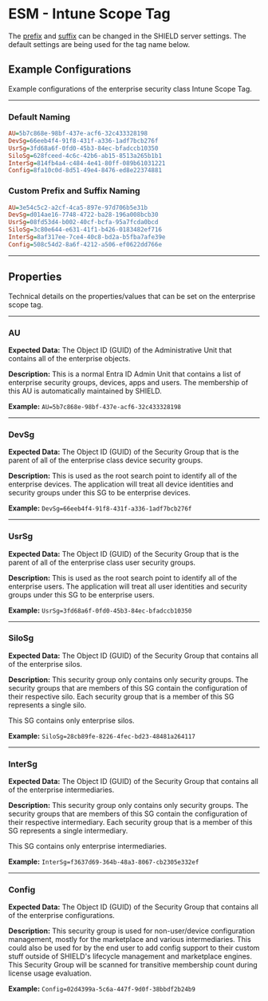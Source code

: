 # ESM - Intune Scope Tag

The [prefix](../../Settings/Environmental-Variables-Reference.md#sop_name_prefix) and [suffix](../../Settings/Environmental-Variables-Reference.md#sop_name_suffix) can be changed in the SHIELD server settings. The default settings are being used for the tag name below.

## Example Configurations

Example configurations of the enterprise security class Intune Scope Tag.

---

### Default Naming

``` INI title="SOP - ESM"
AU=5b7c868e-98bf-437e-acf6-32c433328198
DevSg=66eeb4f4-91f8-431f-a336-1adf7bcb276f
UsrSg=3fd68a6f-0fd0-45b3-84ec-bfadccb10350
SiloSg=628fceed-4c6c-42b6-ab15-8513a265b1b1
InterSg=814fb4a4-c484-4e41-80ff-089b61031221
Config=8fa10c0d-8d51-49e4-8476-ed8e22374881
```

### Custom Prefix and Suffix Naming

``` INI title="eLabs - ESM - Cloud"
AU=3e54c5c2-a2cf-4ca5-897e-97d706b5e31b
DevSg=d014ae16-7748-4722-ba28-196a008bcb30
UsrSg=08fd53d4-b002-40cf-bcfa-95a7fcda0bcd
SiloSg=3c80e644-e631-41f1-b426-0183482ef716
InterSg=8af317ee-7ce4-40c8-bd2a-b5fba7afe39e
Config=508c54d2-8a6f-4212-a506-ef0622dd766e
```

---

## Properties

Technical details on the properties/values that can be set on the enterprise scope tag.

---

### AU

**Expected Data:**
The Object ID (GUID) of the Administrative Unit that contains all of the enterprise objects.

**Description:**
This is a normal Entra ID Admin Unit that contains a list of enterprise security groups, devices, apps and users.
The membership of this AU is automatically maintained by SHIELD.

**Example:**
`AU=5b7c868e-98bf-437e-acf6-32c433328198`

---

### DevSg

**Expected Data:**
The Object ID (GUID) of the Security Group that is the parent of all of the enterprise class device security groups.

**Description:**
This is used as the root search point to identify all of the enterprise devices.
The application will treat all device identities and security groups under this SG to be enterprise devices.

**Example:**
`DevSg=66eeb4f4-91f8-431f-a336-1adf7bcb276f`

---

### UsrSg

**Expected Data:**
The Object ID (GUID) of the Security Group that is the parent of all of the enterprise class user security groups.

**Description:**
This is used as the root search point to identify all of the enterprise users.
The application will treat all user identities and security groups under this SG to be enterprise users.

**Example:**
`UsrSg=3fd68a6f-0fd0-45b3-84ec-bfadccb10350`

---

### SiloSg

**Expected Data:**
The Object ID (GUID) of the Security Group that contains all of the enterprise silos.

**Description:**
This security group only contains only security groups. The security groups that are members of this SG contain the configuration of their respective silo. Each security group that is a member of this SG represents a single silo.

This SG contains only enterprise silos.

**Example:**
`SiloSg=28cb89fe-8226-4fec-bd23-48481a264117`

---

### InterSg

**Expected Data:**
The Object ID (GUID) of the Security Group that contains all of the enterprise intermediaries.

**Description:**
This security group only contains only security groups. The security groups that are members of this SG contain the configuration of their respective intermediary. Each security group that is a member of this SG represents a single intermediary.

This SG contains only enterprise intermediaries.

**Example:**
`InterSg=f3637d69-364b-48a3-8067-cb2305e332ef`

---

### Config

**Expected Data:**
The Object ID (GUID) of the Security Group that contains all of the enterprise configurations.

**Description:**
This security group is used for non-user/device configuration management, mostly for the marketplace and various intermediaries. This could also be used for by the end user to add config support to their custom stuff outside of SHIELD's lifecycle management and marketplace engines. This Security Group will be scanned for transitive membership count during license usage evaluation.

**Example:**
`Config=02d4399a-5c6a-447f-9d0f-38bbdf2b24b9`
